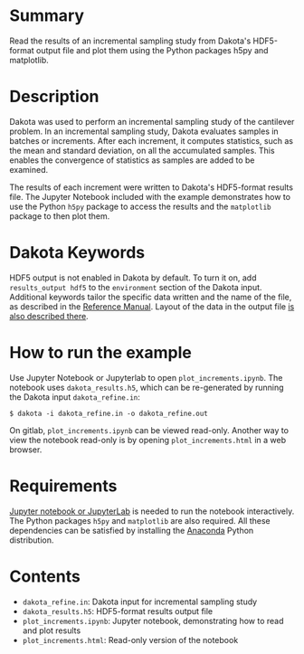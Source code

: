 # Summary

Read the results of an incremental sampling study from Dakota's HDF5-format output file and plot them using the Python packages h5py and matplotlib.

# Description

Dakota was used to perform an incremental sampling study of the cantilever problem. In an incremental sampling study, Dakota evaluates samples in batches or increments. After each increment, it computes statistics, such as the mean and standard deviation, on all the accumulated samples. This enables the convergence of statistics as samples are added to be examined.

The results of each increment were written to Dakota's HDF5-format results file. The Jupyter Notebook included with the example demonstrates how to use the Python `h5py` package to access the results and the `matplotlib` package to then plot them.

# Dakota Keywords

HDF5 output is not enabled in Dakota by default. To turn it on, add `results_output hdf5` to the `environment` section of the Dakota input. Additional keywords tailor the specific data written and the name of the file, as described in the [Reference Manual](https://dakota.sandia.gov//sites/default/files/docs/6.13/html-ref/environment-results_output-hdf5.html). Layout of the data in the output file [is also described there](https://dakota.sandia.gov//sites/default/files/docs/6.13/html-ref/hdf5_output.html).

# How to run the example

Use Jupyter Notebook or Jupyterlab to open `plot_increments.ipynb`. The notebook uses `dakota_results.h5`, which can be re-generated by running the Dakota input `dakota_refine.in`:

    $ dakota -i dakota_refine.in -o dakota_refine.out

On gitlab, `plot_increments.ipynb` can be viewed read-only. Another way to view the notebook read-only is by opening `plot_increments.html` in a web browser.

# Requirements

[Jupyter notebook or JupyterLab](https://jupyter.org/) is needed to run the notebook interactively. The Python packages `h5py` and `matplotlib` are also required. All these dependencies can be satisfied by installing the [Anaconda](https://www.anaconda.com/) Python distribution.

# Contents

* `dakota_refine.in`: Dakota input for incremental sampling study
* `dakota_results.h5`: HDF5-format results output file
* `plot_increments.ipynb`: Jupyter notebook, demonstrating how to read and plot results
* `plot_increments.html`: Read-only version of the notebook

